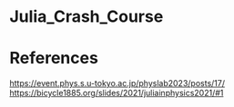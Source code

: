 # Julia_Crash_Course

# References
https://event.phys.s.u-tokyo.ac.jp/physlab2023/posts/17/
https://bicycle1885.org/slides/2021/juliainphysics2021/#1
